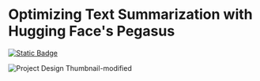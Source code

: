 # Optimizing Text Summarization with Hugging Face's Pegasus

[![Static Badge](https://img.shields.io/badge/Back_to_Portfolio_Page-red?style=for-the-badge&logo=github&labelColor=black)](https://izzad2413.github.io/nazmirulizzadnassir.github.io/)

![Project Design Thumbnail-modified](https://github.com/user-attachments/assets/462d2c90-36a4-4a24-a93f-fed04906d44d)
